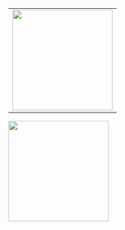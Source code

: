 
<table>
  <tr>
    <td><a href="https://github.com/anuraghazra/github-readme-stats">
  <img height=200 align="center" src="https://github-readme-stats.vercel.app/api?username=LeoTerryMaster&show_icons=true&theme=transparent" />
</a></td>
  </tr>
</table>






<a href="https://github.com/anuraghazra/github-readme-stats">
  <img height=200 align="center" src="https://github-readme-stats.vercel.app/api/top-langs/?username=LeoTerryMaster&langs_count=8" />
</a>
